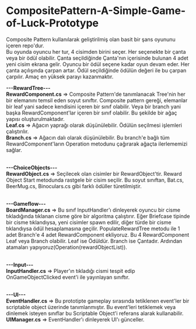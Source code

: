 # CompositePattern-A-Simple-Game-of-Luck-Prototype
Composite Pattern kullanılarak geliştirilmiş olan basit bir şans oyununu içeren repo'dur.<br>
Bu oyunda oyuncu her tur, 4 cisimden birini seçer. Her seçenekte bir çanta veya bir ödül olabilir. Çanta seçildiğinde Çanta'nın içerisinde bulunan 4 adet yeni cisim ekrana gelir. Oyuncu bir ödül seçene kadar oyun devam eder. Her çanta açılışında çarpan artar. Ödül seçildiğinde ödülün değeri ile bu çarpan çarpılır. Amaç en yüksek parayı kazanmaktır.<br>

<b>---RewardTree---</b><br>
<b>RewardComponent.cs</b> => Composite Pattern'de tanımlanacak Tree'nin her bir elemanını temsil eden soyut sınıftır. Composite pattern gereği, elemanlar bir leaf yani sadece kendisini içeren bir sınıf olabilir. Veya bir branch yani başka RewardComponent'lar içeren bir sınıf olabilir. Bu şekilde bir ağaç yapısı oluşturulmaktadır.<br>
<b>Leaf.cs</b> => Ağacın yaprağı olarak düşünülebilir. Ödülün seçilmesi işlemleri çalıştırılır.<br>
<b>Branch.cs</b> => Ağacın dalı olarak düşünülebilir. Bu branch'e bağlı tüm RewardComponent'ların Operation metodunu çağırarak ağaçta ilerlememizi sağlar.<br><br>

<b>---ChoiceObjects---</b><br>
<b>RewardObject.cs</b> => Seçilecek olan cisimler bir RewardObject'tir. Reward Object Start metodunda rastgele bir cisim seçilir. Bu soyut sınıftan, Bat.cs, BeerMug.cs, Binoculars.cs gibi farklı ödüller türetilmiştir.<br><br>

<b>---Gameflow---</b><br>
<b>BoardManager.cs</b> => Bu sınıf InputHandler'ı dinleyerek oyuncu bir cisme tıkladığında tıklanan cisme göre bir algoritma çalıştırır. Eğer Briefcase tipinde bir cisme tıklandıysa, yeni cisimler spawn edilir, diğer türde bir cisme tıklandıysa ödül hesaplamasına geçilir. PopulateRewardTree metodu ile 1 adet Branch'e 4 adet RewardComponent ekliyoruz. Bu 4 RewardComponent Leaf veya Branch olabilir. Leaf ise Ödüldür. Branch ise Çantadır. Ardından atamaları yapıyoruz(Operation(rewardObjectList)).<br><br>

<b>---Input---</b><br>
<b>InputHandler.cs</b> => Player'ın tıkladığı cismi tespit edip OnGameObjectClicked event'i ile yayınlayan sınıftır.<br><br>

<b>---UI---</b><br>
<b>EventHandler.cs</b> => Bu prototipte gameplay sırasında tetiklenen event'ler bir scriptable object üzerinde tanımlanmıştır. Bu event'leri tetiklemek veya dinlemek isteyen sınıflar bu Scriptable Object'i referans alarak kullanabilir.<br>
<b>UIManager.cs</b> => EventHandler'ı dinleyerek UI'ı günceller.


